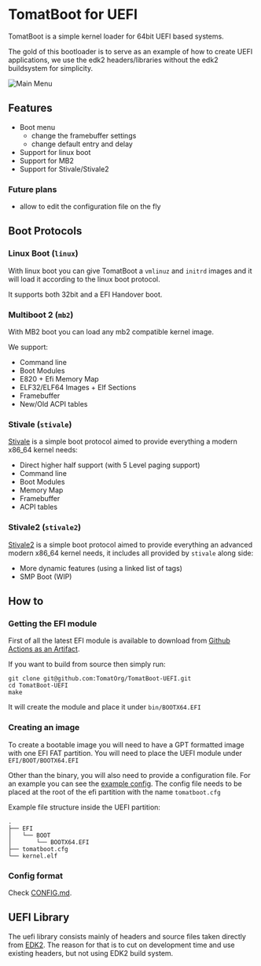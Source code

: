 # TomatBoot for UEFI

TomatBoot is a simple kernel loader for 64bit UEFI based systems.

The gold of this bootloader is to serve as an example of how to create UEFI applications, 
we use the edk2 headers/libraries without the edk2 buildsystem for simplicity.

![Main Menu](screenshots/mainmenu.png)

## Features

* Boot menu
	* change the framebuffer settings
	* change default entry and delay
* Support for linux boot
* Support for MB2
* Support for Stivale/Stivale2

### Future plans
* allow to edit the configuration file on the fly

## Boot Protocols
### Linux Boot (`linux`)
With linux boot you can give TomatBoot a `vmlinuz` and `initrd` images and it will load it according to the linux 
boot protocol.

It supports both 32bit and a EFI Handover boot.

### Multiboot 2 (`mb2`)
With MB2 boot you can load any mb2 compatible kernel image.

We support:
* Command line
* Boot Modules
* E820 + Efi Memory Map
* ELF32/ELF64 Images + Elf Sections
* Framebuffer
* New/Old ACPI tables

### Stivale (`stivale`)
[Stivale](https://github.com/limine-bootloader/limine/blob/master/STIVALE.md) is a simple boot protocol aimed to provide 
everything a modern x86_64 kernel needs:
* Direct higher half support (with 5 Level paging support)
* Command line
* Boot Modules
* Memory Map
* Framebuffer
* ACPI tables

### Stivale2 (`stivale2`)
[Stivale2](https://github.com/limine-bootloader/limine/blob/master/STIVALE2.md) is a simple boot protocol aimed to provide 
everything an advanced modern x86_64 kernel needs, it includes all provided by `stivale` along side:
* More dynamic features (using a linked list of tags)
* SMP Boot (WIP)

## How to
### Getting the EFI module
First of all the latest EFI module is available to download from [Github Actions as an Artifact](https://github.com/TomatOrg/TomatBoot-UEFI/actions?query=workflow%3ATomatBoot-UEFI).

If you want to build from source then simply run:
```shell script
git clone git@github.com:TomatOrg/TomatBoot-UEFI.git
cd TomatBoot-UEFI
make
```

It will create the module and place it under `bin/BOOTX64.EFI`

### Creating an image
To create a bootable image you will need to have a GPT formatted image with one EFI FAT partition. You will 
need to place the UEFI module under `EFI/BOOT/BOOTX64.EFI` 

Other than the binary, you will also need to provide a configuration file. For an example you can see the 
[example config](config/example.cfg). The config file needs to be placed at the root of the efi partition 
with the name `tomatboot.cfg`


Example file structure inside the UEFI partition:
```
.
├── EFI
│   └── BOOT
│       └── BOOTX64.EFI
├── tomatboot.cfg
└── kernel.elf
```

### Config format
Check [CONFIG.md](CONFIG.md).

## UEFI Library

The uefi library consists mainly of headers and source files taken directly from [EDK2](https://github.com/tianocore/edk2). 
The reason for that is to cut on development time and use existing headers, but not using EDK2 build system.
